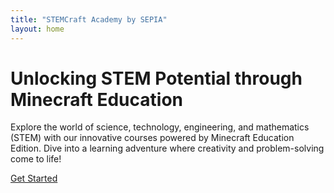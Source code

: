 ```yaml
---
title: "STEMCraft Academy by SEPIA"
layout: home
---
```


# Unlocking STEM Potential through Minecraft Education
Explore the world of science, technology, engineering, and mathematics (STEM) with our innovative courses powered by Minecraft Education Edition. Dive into a learning adventure where creativity and problem-solving come to life!

[Get Started](#programs-and-offerings)
